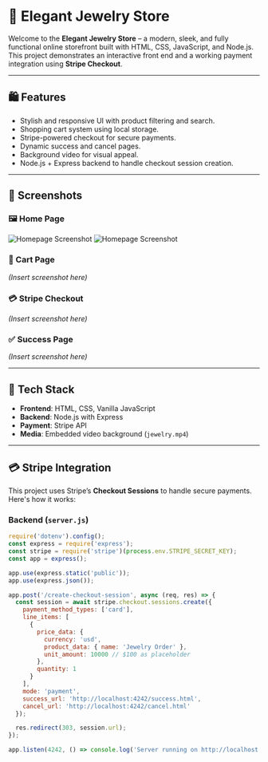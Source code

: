 # 💎 Elegant Jewelry Store

Welcome to the **Elegant Jewelry Store** – a modern, sleek, and fully functional online storefront built with HTML, CSS, JavaScript, and Node.js. This project demonstrates an interactive front end and a working payment integration using **Stripe Checkout**.

---

## 🛍 Features

- Stylish and responsive UI with product filtering and search.
- Shopping cart system using local storage.
- Stripe-powered checkout for secure payments.
- Dynamic success and cancel pages.
- Background video for visual appeal.
- Node.js + Express backend to handle checkout session creation.

---

## 📸 Screenshots

### 🖼 Home Page
![Homepage Screenshot](images/HomePage1.png)
![Homepage Screenshot](images/HomePage2.png)

### 🛒 Cart Page
*(Insert screenshot here)*

### 💳 Stripe Checkout
*(Insert screenshot here)*

### ✅ Success Page
*(Insert screenshot here)*

---

## 🧾 Tech Stack

- **Frontend**: HTML, CSS, Vanilla JavaScript
- **Backend**: Node.js with Express
- **Payment**: Stripe API
- **Media**: Embedded video background (`jewelry.mp4`)

---

## 💳 Stripe Integration

This project uses Stripe’s **Checkout Sessions** to handle secure payments. Here's how it works:

### Backend (`server.js`)

```js
require('dotenv').config();
const express = require('express');
const stripe = require('stripe')(process.env.STRIPE_SECRET_KEY);
const app = express();

app.use(express.static('public'));
app.use(express.json());

app.post('/create-checkout-session', async (req, res) => {
  const session = await stripe.checkout.sessions.create({
    payment_method_types: ['card'],
    line_items: [
      {
        price_data: {
          currency: 'usd',
          product_data: { name: 'Jewelry Order' },
          unit_amount: 10000 // $100 as placeholder
        },
        quantity: 1
      }
    ],
    mode: 'payment',
    success_url: 'http://localhost:4242/success.html',
    cancel_url: 'http://localhost:4242/cancel.html'
  });

  res.redirect(303, session.url);
});

app.listen(4242, () => console.log('Server running on http://localhost:4242'));
